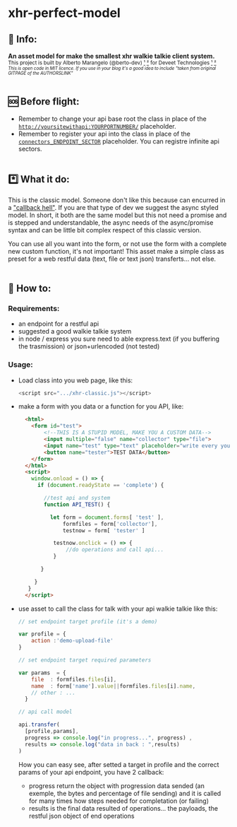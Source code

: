 # xhr-perfect-model

## 📃 Info:

**An asset model for make the smallest xhr walkie talkie client system.**<br>
<sub>This project is built by Alberto Marangelo (@berto-dev) [¹](https://berto.dev) [²](https://github.com/berto-dev) for Deveet Technologies [¹](https://deveet.com) [²](https://github.com/Deveet-Technologies)</sub><br>
<sup><sub><i>This is open code in MIT licence. If you use in your blog it's a good idea to include "taken from original GITPAGE of the AUTHORSLINK"</i></sub></sup>
<br><br>

## 🆘 Before flight:

- Remember to change your api base root the class in place of the [`http://yoursitewithapi:YOURPORTNUMBER/`](https://github.com/js-collection/xhr-perfect-model/blob/development/xhr-classic.js#L2) placeholder.
- Remember to register your api into the class in place of the [`connectors_ENDPOINT_SECTOR`](https://github.com/js-collection/xhr-perfect-model/blob/development/xhr-classic.js#L175) placeholder. You can registre infinite api sectors.
<br><br>

## *️⃣ What it do:

This is the classic model. Someone don't like this because can encurred in a ["callback hell"](https://www.google.com/search?q=what%27s+callback+hell&oq=callback+hell+what&gs_lcrp=EgZjaHJvbWUqCAgBEAAYFhgeMgYIABBFGDkyCAgBEAAYFhge0gEIMzY3OGowajeoAgCwAgA&sourceid=chrome&ie=UTF-8). If you are that type of dev we suggest the async styled model. In short, it both are the same model but this not need a promise and is stepped and understandable, the async needs of the  async/promise syntax and can be little bit complex respect of this classic version.<br>

You can use all you want into the form, or not use the form with a complete new custom function, it's not important! This asset make a simple class as  preset for a web restful data (text, file or text json) transferts... not else.
<br><br>

## 📑 How to:

### Requirements: 

- an endpoint for a restful api 
- suggested a good walkie talkie system 
- in node / express you sure need to able express.text (if you buffering the trasmission) or json+urlencoded (not tested)


### Usage:

- Load class into you web page, like this:
  ```js
  <script src=".../xhr-classic.js"></script>
  ```

- make a form with you data or a function for you API, like:
  ```html
    <html>
      <form id="test">
          <!--THIS IS A STUPID MODEL, MAKE YOU A CUSTOM DATA-->
          <input multiple="false" name="collector" type="file">
          <input name="test" type="text" placeholder="write every you wont ;)">
          <button name="tester">TEST DATA</button>
      </form>
    </html>
    <script>
      window.onload = () => {
        if (document.readyState == 'complete') {
  
          //test api and system
          function API_TEST() {
  
            let form = document.forms[ 'test' ],
                formfiles = form['collector'],
                testnow = form[ 'tester' ]
  
             testnow.onclick = () => {
                 //do operations and call api...
             }
  
         }
  
       }
     }
    </script>
  ```

- use asset to call the class for talk with your api walkie talkie like this:

  ```js
  // set endpoint target profile (it's a demo)

  var profile = { 
      action :'demo-upload-file'
  }
  
  // set endpoint target required parameters

  var params  = {
      file  : formfiles.files[i],
      name  : form['name'].value||formfiles.files[i].name,
      // other : ...
    }
  
  // api call model   

  api.transfer(
    [profile,params],
    progress => console.log("in progress...", progress) ,
    results => console.log("data in back : ",results)
  )
  ```

  How you can easy see, after setted a target in profile and the correct params of your api endpoint, you have 2 callback:
  - progress return the object with progression data sended (an exemple, the bytes and percentage of file sending) and it is called for many times how steps needed for completation (or failing)
  - results is the final data resulted of operations... the payloads, the restful json object of end operations
 
  

